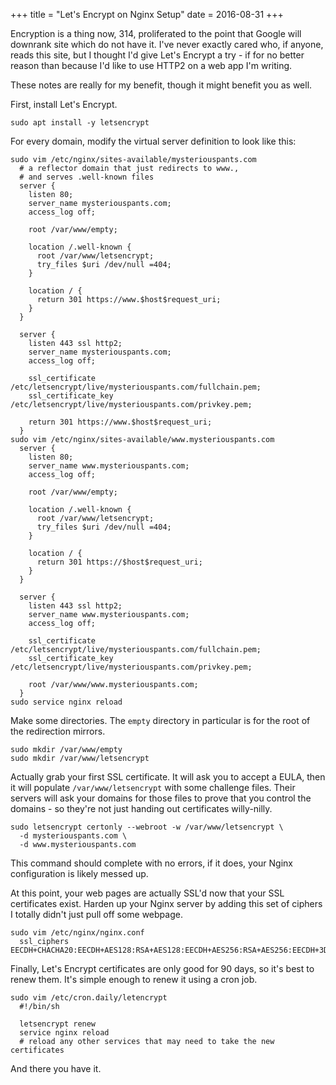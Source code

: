 +++
title = "Let's Encrypt on Nginx Setup"
date = 2016-08-31
+++

Encryption is a thing now, 314, proliferated to the point that Google
will downrank site which do not have it. I've never exactly cared who,
if anyone, reads this site, but I thought I'd give Let's Encrypt a try -
if for no better reason than because I'd like to use HTTP2 on a web app
I'm writing.

These notes are really for my benefit, though it might benefit you as
well.

First, install Let's Encrypt.

    sudo apt install -y letsencrypt

For every domain, modify the virtual server definition to look like this:

    sudo vim /etc/nginx/sites-available/mysteriouspants.com
      # a reflector domain that just redirects to www.,
      # and serves .well-known files
      server {
        listen 80;
        server_name mysteriouspants.com;
        access_log off;

        root /var/www/empty;

        location /.well-known {
          root /var/www/letsencrypt;
          try_files $uri /dev/null =404;
        }

        location / {
          return 301 https://www.$host$request_uri;
        }
      }

      server {
        listen 443 ssl http2;
        server_name mysteriouspants.com;
        access_log off;

        ssl_certificate /etc/letsencrypt/live/mysteriouspants.com/fullchain.pem;
        ssl_certificate_key /etc/letsencrypt/live/mysteriouspants.com/privkey.pem;

        return 301 https://www.$host$request_uri;
      }
    sudo vim /etc/nginx/sites-available/www.mysteriouspants.com
      server {
        listen 80;
        server_name www.mysteriouspants.com;
        access_log off;

        root /var/www/empty;

        location /.well-known {
          root /var/www/letsencrypt;
          try_files $uri /dev/null =404;
        }

        location / {
          return 301 https://$host$request_uri;
        }
      }

      server {
        listen 443 ssl http2;
        server_name www.mysteriouspants.com;
        access_log off;

        ssl_certificate /etc/letsencrypt/live/mysteriouspants.com/fullchain.pem;
        ssl_certificate_key /etc/letsencrypt/live/mysteriouspants.com/privkey.pem;

        root /var/www/www.mysteriouspants.com;
      }
    sudo service nginx reload

Make some directories. The `empty` directory in particular is for the
root of the redirection mirrors.

    sudo mkdir /var/www/empty
    sudo mkdir /var/www/letsencrypt

Actually grab your first SSL certificate. It will ask you to accept a
EULA, then it will populate `/var/www/letsencrypt` with some challenge
files. Their servers will ask your domains for those files to prove that
you control the domains - so they're not just handing out certificates
willy-nilly.

    sudo letsencrypt certonly --webroot -w /var/www/letsencrypt \
      -d mysteriouspants.com \
      -d www.mysteriouspants.com

This command should complete with no errors, if it does, your Nginx
configuration is likely messed up.

At this point, your web pages are actually SSL'd now that your SSL
certificates exist. Harden up your Nginx server by adding this set of
ciphers I totally didn't just pull off some webpage.

    sudo vim /etc/nginx/nginx.conf
      ssl_ciphers EECDH+CHACHA20:EECDH+AES128:RSA+AES128:EECDH+AES256:RSA+AES256:EECDH+3DES:RSA+3DES:!MD5;

Finally, Let's Encrypt certificates are only good for 90 days, so it's
best to renew them. It's simple enough to renew it using a cron job.

    sudo vim /etc/cron.daily/letencrypt
      #!/bin/sh

      letsencrypt renew
      service nginx reload
      # reload any other services that may need to take the new certificates

And there you have it.
